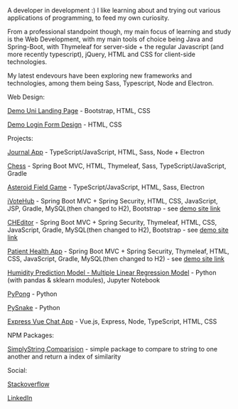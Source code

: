 A developer in development :) I like learning about and trying out various applications of programming, to feed my own curiosity.

From a professional standpoint though, my main focus of learning and study is the Web Development, with my main tools of choice being Java and Spring-Boot, with Thymeleaf for server-side + the regular Javascript (and more recently typescript), jQuery, HTML and CSS for client-side technologies.

My latest endevours have been exploring new frameworks and technologies, among them being Sass, Typescript, Node and Electron.

Web Design:

[Demo Uni Landing Page](https://zaederx.github.io/UniLandingPage/) - Bootstrap, HTML, CSS

[Demo Login Form Design](https://zaederx.github.io/LoginForm/) - HTML, CSS


Projects:

[Journal App](https://github.com/Zaederx/JournalApp) - TypeScript/JavaScript, HTML, Sass, Node + Electron

[Chess](https://github.com/Zaederx/Chess) - Spring Boot MVC, HTML, Thymeleaf, Sass, TypeScript/JavaScript, Gradle

[Asteroid Field Game](https://github.com/Zaederx/asteroid_field) - TypeScript/JavaScript, HTML, Sass, Electron

[iVoteHub](https://github.com/Zaederx/iVoteHub) - Spring Boot MVC + Spring Security, HTML, CSS, JavaScript, JSP, Gradle, MySQL(then changed to H2), Bootstrap - see [demo site link](https://i-vote-hub.herokuapp.com/home)

[CHEditor](https://github.com/Zaederx/CHEditor) - Spring Boot MVC + Spring Security, Thymeleaf, HTML, CSS, JavaScript, Gradle, MySQL(then changed to H2), Bootstrap - see [demo site link](https://c-h-editor.herokuapp.com)

[Patient Health App](https://github.com/Zaederx/PatientHealthRewrite) - Spring Boot MVC + Spring Security, Thymeleaf, HTML, CSS, JavaScript, Gradle, MySQL(then changed to H2) - see [demo site link](https://patient-health-app.herokuapp.com/)

[Humidity Prediction Model - Multiple Linear Regression Model](https://github.com/Zaederx/weatherPredictionModel) - Python (with pandas & sklearn modules), Jupyter Notebook

[PyPong](https://github.com/Zaederx/PyPong) - Python

[PySnake](https://github.com/Zaederx/PySnake) - Python

[Express Vue Chat App](https://github.com/Zaederx/express-vue-chatapp) - Vue.js, Express, Node, TypeScript, HTML, CSS

NPM Packages:

[SimplyString Comparision](https://www.npmjs.com/package/simplystring-comparision) - simple package to compare to string to one another and return a index of similarity


Social:

[Stackoverflow](https://stackoverflow.com/users/story/9795420)

[LinkedIn](www.linkedin.com/in/z-ishmael)
